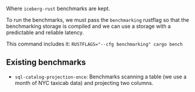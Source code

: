 <!-- Licensed to the Apache Software Foundation (ASF) under one
or more contributor license agreements.  See the NOTICE file
distributed with this work for additional information
regarding copyright ownership.  The ASF licenses this file
to you under the Apache License, Version 2.0 (the
"License"); you may not use this file except in compliance
with the License.  You may obtain a copy of the License at

  http://www.apache.org/licenses/LICENSE-2.0

Unless required by applicable law or agreed to in writing,
software distributed under the License is distributed on an
"AS IS" BASIS, WITHOUT WARRANTIES OR CONDITIONS OF ANY
KIND, either express or implied.  See the License for the
specific language governing permissions and limitations
under the License. -->

Where `iceberg-rust` benchmarks are kept.

To run the benchmarks, we must pass the `benchmarking` rustflag so that the benchmarking storage is compiled and we can use a storage with a predictable and reliable latency.

This command includes it: `RUSTFLAGS="--cfg benchmarking" cargo bench`

## Existing benchmarks

- `sql-catalog-projection-once`: Benchmarks scanning a table (we use a month of NYC taxicab data) and projecting two columns.
